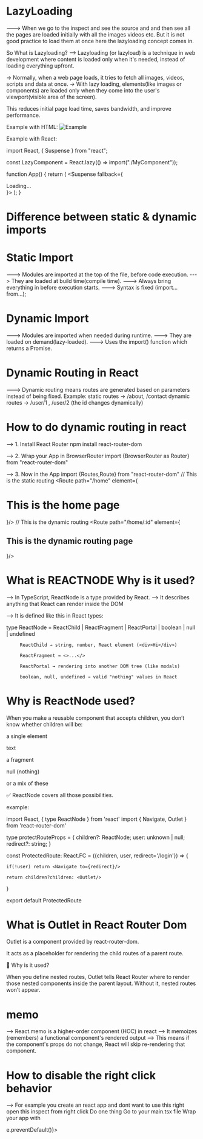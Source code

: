 # LazyLoading
---> When we go to the inspect and see the source and and then see all the pages are loaded initially with all the images videos etc. 
But it is not good practice to load them at once here the lazyloading concept comes in.


So What is Lazyloading?
--> Lazyloading (or lazyload) is a technique in web development where content is loaded only when it's needed, instead of loading everything upfront.

-> Normally, when a web page loads, it tries to fetch all images, videos, scripts and data at once.
-> With lazy loading, elements(like images or components) are loaded only when they come into the user's viewport(visible area of the screen).

This reduces initial page load time, saves bandwidth, and improve performance.

Example with HTML: 
<img src="thumbnail.jpg" data-src="big-image.jpg" loading="lazy" alt="Example">

Example with React: 

import React, { Suspense } from "react";

const LazyComponent = React.lazy(() => import("./MyComponent"));

function App() {
  return (
    <Suspense fallback={<div>Loading...</div>}>
      <LazyComponent />
    </Suspense>
  );
}




# Difference between static & dynamic imports

# Static Import
  ---> Modules are imported at the top of the file, before code execution.
  ---> They are loaded at build time(compile time).
  ---> Always bring everything in before execution starts.
  ---> Syntax is fixed (import... from...);

# Dynamic Import
---> Modules are imported when needed during runtime.
---> They are loaded on demand(lazy-loaded).
---> Uses the import() function which returns a Promise.


# Dynamic Routing in React
---> Dynamic routing means routes are generated based on parameters instead of being fixed.
Example: 
static routes -> /about, /contact
dynamic routes -> /user/1 , /user/2 (the id changes dynamically)

# How to do dynamic routing in react
--> 1. Install React Router
    npm install react-router-dom

--> 2. Wrap your App in BrowserRouter
   import {BrowserRouter as Router} from "react-router-dom"
   <Router>
   <App/>
   </Router>

--> 3. Now in the App 
   import {Routes,Route} from "react-router-dom"
   <Routes>
   // This is the static routing
   <Route path="/home" element={<h1>This is the home page</h1>}/>
   // This is the dynamic routing
   <Route path="/home/:id" element={<h2> This is the dynamic routing page</h2>}/>
   </Routes>


# What is REACTNODE Why is it used?

--> In TypeScript, ReactNode is a type provided by React.
--> It describes anything that React can render inside the DOM

--> It is defined like this in React types:
  
  type ReactNode = ReactChild | ReactFragment | ReactPortal | boolean | null | undefined
  
         ReactChild → string, number, React element (<div>Hi</div>)

         ReactFragment → <>...</>

         ReactPortal → rendering into another DOM tree (like modals)

         boolean, null, undefined → valid "nothing" values in React


# Why is ReactNode used?

When you make a reusable component that accepts children, you don’t know whether children will be:

a single element

text

a fragment

null (nothing)

or a mix of these

✅ ReactNode covers all those possibilities.


example:

 import React, { type ReactNode } from 'react'
import { Navigate, Outlet } from 'react-router-dom'

type protectRouteProps = {
    children?: ReactNode;
    user: unknown | null;
    redirect?: string;
}

const ProtectedRoute: React.FC<protectRouteProps> = ({children, user, redirect='/login'}) => {

    if(!user) return <Navigate to={redirect}/>
       
    return children?children: <Outlet/>
}

export default ProtectedRoute



# What is Outlet in React Router Dom 

Outlet is a component provided by react-router-dom.

It acts as a placeholder for rendering the child routes of a parent route.

🔹 Why is it used?

When you define nested routes, Outlet tells React Router where to render those nested components inside the parent layout. Without it, nested routes won’t appear.


# memo
--> React.memo is a higher-order component (HOC) in react
--> It memoizes (remembers) a functional component's rendered output
--> This means if the component's props do not change, React will skip re-rendering that component.

# How to disable the right click behavior
--> 
  For example you create an react app and dont want to use this right open this inspect from right click
  Do one thing
  Go to your main.tsx file
  Wrap your app with 
  <div onContextMenu={e=>e.preventDefault()}>
   <App/> 
   </div>